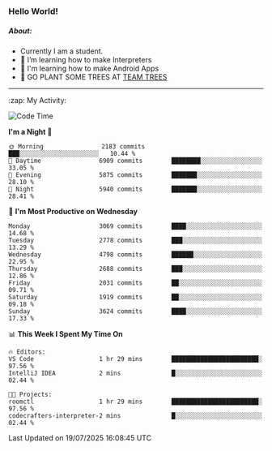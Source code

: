 ### Hello World!

##### About:
- Currently I am a student.
- 🌱 I’m learning how to make Interpreters
- 🌱 I'm learning how to make Android Apps
- 🌱 GO PLANT SOME TREES AT [TEAM TREES](https://teamtrees.org/)

---
  <summary>:zap: My Activity:</summary>
  
<!--START_SECTION:waka-->
![Code Time](http://img.shields.io/badge/Code%20Time-1%2C673%20hrs%2046%20mins-blue)

**I'm a Night 🦉** 

```text
🌞 Morning                2183 commits        ███░░░░░░░░░░░░░░░░░░░░░░   10.44 % 
🌆 Daytime                6909 commits        ████████░░░░░░░░░░░░░░░░░   33.05 % 
🌃 Evening                5875 commits        ███████░░░░░░░░░░░░░░░░░░   28.10 % 
🌙 Night                  5940 commits        ███████░░░░░░░░░░░░░░░░░░   28.41 % 
```
📅 **I'm Most Productive on Wednesday** 

```text
Monday                   3069 commits        ████░░░░░░░░░░░░░░░░░░░░░   14.68 % 
Tuesday                  2778 commits        ███░░░░░░░░░░░░░░░░░░░░░░   13.29 % 
Wednesday                4798 commits        ██████░░░░░░░░░░░░░░░░░░░   22.95 % 
Thursday                 2688 commits        ███░░░░░░░░░░░░░░░░░░░░░░   12.86 % 
Friday                   2031 commits        ██░░░░░░░░░░░░░░░░░░░░░░░   09.71 % 
Saturday                 1919 commits        ██░░░░░░░░░░░░░░░░░░░░░░░   09.18 % 
Sunday                   3624 commits        ████░░░░░░░░░░░░░░░░░░░░░   17.33 % 
```


📊 **This Week I Spent My Time On** 

```text
🔥 Editors: 
VS Code                  1 hr 29 mins        ████████████████████████░   97.56 % 
IntelliJ IDEA            2 mins              █░░░░░░░░░░░░░░░░░░░░░░░░   02.44 % 

🐱‍💻 Projects: 
roomctl                  1 hr 29 mins        ████████████████████████░   97.56 % 
codecrafters-interpreter-2 mins              █░░░░░░░░░░░░░░░░░░░░░░░░   02.44 % 
```


 Last Updated on 19/07/2025 16:08:45 UTC
<!--END_SECTION:waka-->
